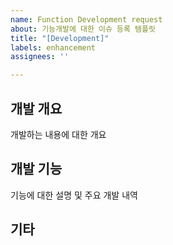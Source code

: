 ```yaml
---
name: Function Development request
about: 기능개발에 대한 이슈 등록 템플릿
title: "[Development]"
labels: enhancement
assignees: ''

---
```


## 개발 개요
개발하는 내용에 대한 개요
## 개발 기능
기능에 대한 설명 및 주요 개발 내역
## 기타
